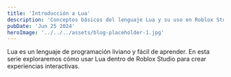 ```yaml
---
title: 'Introducción a Lua'
description: 'Conceptos básicos del lenguaje Lua y su uso en Roblox Studio'
pubDate: 'Jun 25 2024'
heroImage: '../../../assets/blog-placeholder-1.jpg'
---
```


Lua es un lenguaje de programación liviano y fácil de aprender. En esta serie exploraremos cómo usar Lua dentro de Roblox Studio para crear experiencias interactivas.
